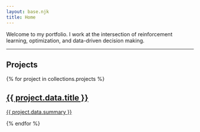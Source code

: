 ```yaml
---
layout: base.njk
title: Home
---
```


Welcome to my portfolio. I work at the intersection of reinforcement learning, optimization, and data-driven decision making.

---

## Projects

<div class="grid gap-6 mt-6 md:grid-cols-2">
  {% for project in collections.projects %}
  <a href="{{ project.url }}" class="block border rounded-xl p-5 hover:shadow-lg transition">
    <h2 class="font-semibold text-lg mb-2">{{ project.data.title }}</h2>
    <p class="text-gray-600">{{ project.data.summary }}</p>
  </a>
  {% endfor %}
</div>